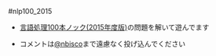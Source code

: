 #nlp100_2015

* [言語処理100本ノック(2015年度版)](http://www.cl.ecei.tohoku.ac.jp/nlp100/index.html)の問題を解いて遊んでます

* コメントは[@nbisco](http://twitter.com/nbisco/)まで遠慮なく投げ込んでください
